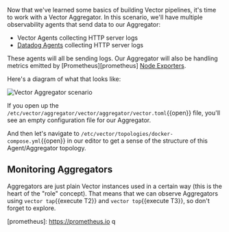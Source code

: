 Now that we've learned some basics of building Vector pipelines, it's time to
work with a Vector Aggregator. In this scenario, we'll have multiple
observability agents that send data to our Aggregator:

* Vector Agents collecting HTTP server logs
* [Datadog Agents][datadog] collecting HTTP server logs

These agents will all be sending logs. Our Aggregator will also be handling metrics emitted by
[Prometheus][prometheus] [Node Exporters][node_exporter].

Here's a diagram of what that looks like:

![Vector Aggregator scenario](./images/aggregator.png)

If you open up the `/etc/vector/aggregator/vector/aggregator/vector.toml`{{open}} file, you'll see
an empty configuration file for our Aggregator.

And then let's navigate to `/etc/vector/topologies/docker-compose.yml`{{open}} in our editor to get a sense of the
structure of this Agent/Aggregator topology.

## Monitoring Aggregators

Aggregators are just plain Vector instances used in a certain way (this is the heart of the "role" concept). That means
that we can observe Aggregators using `vector tap`{{execute T2}} and `vector top`{{execute T3}}, so don't forget to
explore.

[compose]: https://docs.docker.com/compose
[datadog]: https://docs.datadoghq.com/agent
[node_exporter]: https://github.com/prometheus/node_exporter
[prometheus]: https://prometheus.io q